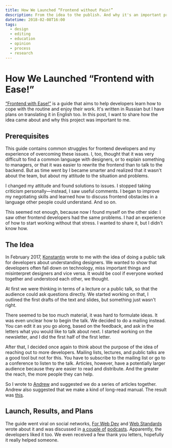 ```yaml
---
title: How We Launched “Frontend without Pain!”
description: From the idea to the publish. And why it's an important project to me.
datetime: 2018-02-08T16:00
tags:
  - design
  - editing
  - education
  - opinion
  - process
  - research
---
```


# How We Launched “Frontend with Ease!”

[“Frontend with Ease!”](https://front-not-pain.bespoyasov.ru/) is a guide that aims to help developers learn how to cope with the routine and enjoy their work. It's written in Russian but I have plans on translating it in English too. In this post, I want to share how the idea came about and why this project was important to me.

## Prerequisites

This guide contains common struggles for frontend developers and my experience of overcoming these issues. I, too, thought that it was very difficult to find a common language with designers, or to explain something to managers, or that it was easier to rewrite the frontend than to talk to the backend. But as time went by I became smarter and realized that it wasn't about the team, but about my attitude to the situation and problems.

I changed my attitude and found solutions to issues. I stopped taking criticism personally—instead, I saw useful comments. I began to improve my negotiating skills and learned how to discuss frontend obstacles in a language other people could understand. And so on.

This seemed not enough, because now I found myself on the other side: I saw other frontend developers had the same problems. I had an experience of how to start working without that stress. I wanted to share it, but I didn't know how.

## The Idea

In February 2017, [Konstantin](https://yumadilov.com/) wrote to me with the idea of doing a public talk for developers about understanding designers. We wanted to show that developers often fall down on technology, miss important things and misinterpret designers and vice versa. It would be cool if everyone worked together and understood each other, we thought.

At first we were thinking in terms of a lecture or a public talk, so that the audience could ask questions directly. We started working on that, I outlined the first drafts of the text and slides, but something just wasn't right.

There seemed to be too much material, it was hard to formulate ideas. It was even unclear how to begin the talk. We decided to do a mailing instead. You can edit it as you go along, based on the feedback, and ask in the letters what you would like to talk about next. I started working on the newsletter, and I did the first half of the first letter.

After that, I decided once again to think about the purpose of the idea of reaching out to more developers. Mailing lists, lectures, and public talks are a good tool but not for this. You have to subscribe to the mailing list or go to a conference to listen to the talk. Articles, however, have a potentially larger audience because they are easier to read and distribute. And the greater the reach, the more people they can help.

So I wrote to [Andrew](https://andreyromanov.com/) and suggested we do a series of articles together. Andrew also suggested that we make a kind of long-read manual. The result was [this](https://front-not-pain.bespoyasov.ru/).

## Launch, Results, and Plans

The guide went viral on social networks, [For Web Dev](https://twitter.com/forwebdev/status/958294543794954242) and [Web Standards](https://twitter.com/webstandards_ru/status/958355920643379200) wrote about it and was discussed in [a couple of](https://medium.com/web-standards/episode-106-25cdd941176e) [podcasts](https://soundcloud.com/frontend_u/e36). Apparently, the developers liked it too. We even received a few thank you letters, hopefully it really helped someone.
